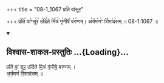 +++
title = "08-1_1067 प्रति वांसूर"

+++
प्र꣡ति꣢ वा꣣ꣳसू꣢र꣣ उ꣡दि꣢ते मि꣣त्रं꣡ गृ꣢णीषे꣣ व꣡रु꣢णम्। अ꣣र्यम꣡ण꣢ꣳ रि꣣शा꣡द꣢सम् ॥ 08-1:1067 ॥

<div class="js_include" newlevelforh1="2" title="विश्वास-शाकल-प्रस्तुतिः" unfilled url="/vedAH_Rk/shAkalam/saMhitA/vishvAsa-prastutiH/07/066/07_prati_vAM.md">
<details open><summary><h2>विश्वास-शाकल-प्रस्तुतिः ...{Loading}...</h2></summary>


प्रति॑ वां॒ सूर॒ उदि॑ते मि॒त्रं गृ॑णीषे॒ वरु॑णम् ।  
अ॒र्य॒मणं॑ रि॒शाद॑सम् ॥

</details>
</div>